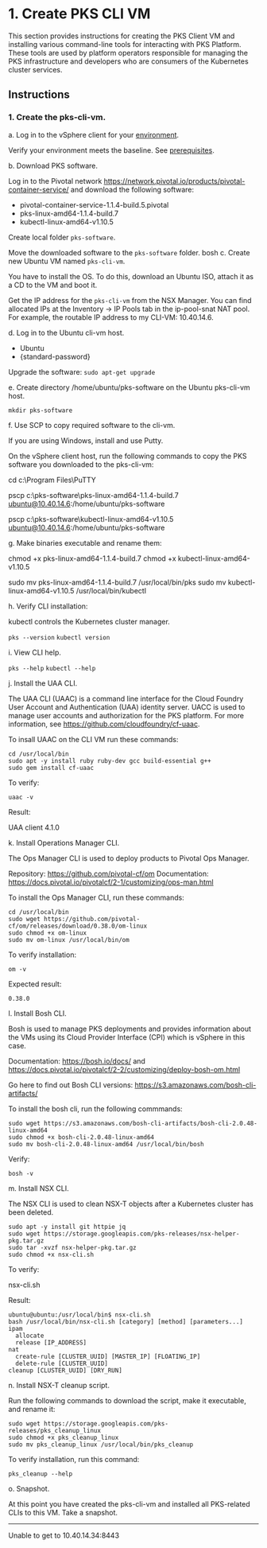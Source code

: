 # 1. Create PKS CLI VM

This section provides instructions for creating the PKS Client VM and installing various command-line tools for interacting with PKS Platform. These tools are used by platform operators responsible for managing the PKS infrastructure and developers who are consumers of the Kubernetes cluster services.

## Instructions

### 1. Create the pks-cli-vm.

a. Log in to the vSphere client for your [environment](environment).

Verify your environment meets the baseline. See [prerequisites](#prerequisites).

b. Download PKS software.

Log in to the Pivotal network <https://network.pivotal.io/products/pivotal-container-service/> and download the following software:

- pivotal-container-service-1.1.4-build.5.pivotal
- pks-linux-amd64-1.1.4-build.7
- kubectl-linux-amd64-v1.10.5

Create local folder `pks-software`.

Move the downloaded software to the `pks-software` folder.
bosh 
c. Create new Ubuntu VM named `pks-cli-vm`.

You have to install the OS. To do this, download an Ubuntu ISO, attach it as a CD to the VM and boot it.

Get the IP address for the `pks-cli-vm` from the NSX Manager. You can find allocated IPs at the Inventory -> IP Pools tab in the ip-pool-snat NAT pool. For example, the routable IP address to my CLI-VM: 10.40.14.6.

d. Log in to the Ubuntu cli-vm host.

- Ubuntu
- {standard-password}

Upgrade the software: `sudo apt-get upgrade`

e. Create directory /home/ubuntu/pks-software on the Ubuntu pks-cli-vm host.

`mkdir pks-software`

f. Use SCP to copy required software to the cli-vm.

If you are using Windows, install and use Putty. 

On the vSphere client host, run the following commands to copy the PKS software you downloaded to the pks-cli-vm:

cd c:\Program Files\PuTTY

pscp c:\pks-software\pks-linux-amd64-1.1.4-build.7 ubuntu@10.40.14.6:/home/ubuntu/pks-software

pscp c:\pks-software\kubectl-linux-amd64-v1.10.5 ubuntu@10.40.14.6:/home/ubuntu/pks-software

g. Make binaries executable and rename them: 

chmod +x pks-linux-amd64-1.1.4-build.7
chmod +x kubectl-linux-amd64-v1.10.5

sudo mv pks-linux-amd64-1.1.4-build.7 /usr/local/bin/pks
sudo mv kubectl-linux-amd64-v1.10.5 /usr/local/bin/kubectl

h. Verify CLI installation:

kubectl controls the Kubernetes cluster manager.

`pks --version`
`kubectl version`

i. View CLI help.

`pks --help`
`kubectl --help`

j. Install the UAA CLI.

The UAA CLI (UAAC) is a command line interface for the Cloud Foundry User Account and Authentication (UAA) identity server. UACC is used to manage user accounts and authorization for the PKS platform. For more information, see https://github.com/cloudfoundry/cf-uaac.

To insall UAAC on the CLI VM run these commands:

```
cd /usr/local/bin
sudo apt -y install ruby ruby-dev gcc build-essential g++
sudo gem install cf-uaac 
```

To verify:

```
uaac -v
```

Result:

UAA client 4.1.0

k. Install Operations Manager CLI.

The Ops Manager CLI is used to deploy products to Pivotal Ops Manager. 

Repository: https://github.com/pivotal-cf/om
Documentation: https://docs.pivotal.io/pivotalcf/2-1/customizing/ops-man.html

To install the Ops Manager CLI, run these commands:

```
cd /usr/local/bin
sudo wget https://github.com/pivotal-cf/om/releases/download/0.38.0/om-linux
sudo chmod +x om-linux
sudo mv om-linux /usr/local/bin/om
```

To verify installation:

```
om -v
```

Expected result:

`0.38.0`

l. Install Bosh CLI.

Bosh is used to manage PKS deployments and provides information about the VMs using its Cloud Provider Interface (CPI) which is vSphere in this case.

Documentation: https://bosh.io/docs/ and https://docs.pivotal.io/pivotalcf/2-2/customizing/deploy-bosh-om.html

Go here to find out Bosh CLI versions: https://s3.amazonaws.com/bosh-cli-artifacts/

To install the bosh cli, run the following commmands: 

```
sudo wget https://s3.amazonaws.com/bosh-cli-artifacts/bosh-cli-2.0.48-linux-amd64
sudo chmod +x bosh-cli-2.0.48-linux-amd64
sudo mv bosh-cli-2.0.48-linux-amd64 /usr/local/bin/bosh
```

Verify:

```
bosh -v
```

m. Install NSX CLI.

The NSX CLI is used to clean NSX-T objects after a Kubernetes cluster has been deleted.

```
sudo apt -y install git httpie jq
sudo wget https://storage.googleapis.com/pks-releases/nsx-helper-pkg.tar.gz
sudo tar -xvzf nsx-helper-pkg.tar.gz
sudo chmod +x nsx-cli.sh
```

To verify:

nsx-cli.sh

Result:

```
ubuntu@ubuntu:/usr/local/bin$ nsx-cli.sh
bash /usr/local/bin/nsx-cli.sh [category] [method] [parameters...]
ipam
  allocate
  release [IP_ADDRESS]
nat
  create-rule [CLUSTER_UUID] [MASTER_IP] [FLOATING_IP]
  delete-rule [CLUSTER_UUID]
cleanup [CLUSTER_UUID] [DRY_RUN]
```

n. Install NSX-T cleanup script.

Run the following commands to download the script, make it executable, and rename it:

```
sudo wget https://storage.googleapis.com/pks-releases/pks_cleanup_linux
sudo chmod +x pks_cleanup_linux
sudo mv pks_cleanup_linux /usr/local/bin/pks_cleanup
```

To verify installation, run this command:

```
pks_cleanup --help
```

o. Snapshot.

At this point you have created the pks-cli-vm and installed all PKS-related CLIs to this VM. Take a snapshot.



---
Unable to get to 10.40.14.34:8443